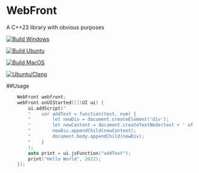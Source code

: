 # WebFront

A C++23 library with obvious purposes

[![Build Windows](https://github.com/ambroise-leclerc/WebFront/actions/workflows/BuildWindows.yml/badge.svg)](https://github.com/ambroise-leclerc/WebFront/actions/workflows/BuildWindows.yml)

[![Build Ubuntu](https://github.com/ambroise-leclerc/WebFront/actions/workflows/BuildLinux.yml/badge.svg)](https://github.com/ambroise-leclerc/WebFront/actions/workflows/BuildLinux.yml)

[![Build MacOS](https://github.com/ambroise-leclerc/WebFront/actions/workflows/BuildMacOS.yml/badge.svg)](https://github.com/ambroise-leclerc/WebFront/actions/workflows/BuildMacOS.yml)

[![Ubuntu/Clang](https://github.com/ambroise-leclerc/WebFront/actions/workflows/BuildLinuxClang.yml/badge.svg)](https://github.com/ambroise-leclerc/WebFront/actions/workflows/BuildLinuxClang.yml)



##Usage

```cpp
    WebFront webfront;
    webFront.onUIStarted([](UI ui) {
        ui.addScript("                                                          "
        "    var addText = function(text, num) {                                "
        "        let newDiv = document.createElement('div');                    "
        "        let newContent = document.createTextNode(text + ' of ' + num); "
        "        newDiv.appendChild(newContent);                                "
        "        document.body.appendChild(newDiv);                             "
        "    }                                                                  "
        );
        auto print = ui.jsFunction("addText");
        print("Hello World", 2022);
    });
```
